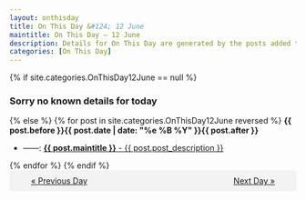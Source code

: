 ```yaml
---
layout: onthisday
title: On This Day &#124; 12 June
maintitle: On This Day — 12 June
description: Details for On This Day are generated by the posts added to the website so the content is subject to changes/updates over time.
categories: [On This Day]
---
```


{% if site.categories.OnThisDay12June == null %}
<h3>Sorry no known details for today</h3>
{% else %}
{% for post in site.categories.OnThisDay12June reversed %}
<strong>{{ post.before }}{{ post.date | date: "%e %B %Y" }}{{ post.after }}</strong>
<ul>
<li> ——: <a class="{{ post.class }}" href="{{ post.url }}"><strong>{{ post.maintitle }}</strong> - {{ post.post_description }}</a></li>
</ul>
{% endfor %}
{% endif %}
<br />
<div style="background-color: #f3f3f3; padding: 10px; border-radius: 5px; text-align: center; display: flex; justify-content: space-evenly;">
<a href="/onthisday/06/06-11">« Previous Day</a>
<span style="visibility:hidden;">[ Visit Leap Year February 29 ]</span>
<a href="/onthisday/06/06-13">Next Day »</a>
</div>
